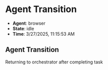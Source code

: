 # Agent Transition

- **Agent**: browser
- **State**: idle
- **Time**: 3/27/2025, 11:15:53 AM

## Agent Transition

Returning to orchestrator after completing task

